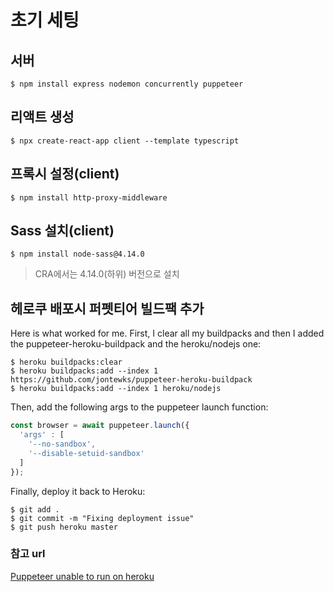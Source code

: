 # 초기 세팅

## 서버
```
$ npm install express nodemon concurrently puppeteer 
```

## 리액트 생성
```
$ npx create-react-app client --template typescript
```

## 프록시 설정(client)
```
$ npm install http-proxy-middleware
```

## Sass 설치(client)
```
$ npm install node-sass@4.14.0
```
> CRA에서는 4.14.0(하위) 버전으로 설치


## 헤로쿠 배포시 퍼펫티어 빌드팩 추가

Here is what worked for me. First, I clear all my buildpacks and then I added the puppeteer-heroku-buildpack and the heroku/nodejs one:

```
$ heroku buildpacks:clear
$ heroku buildpacks:add --index 1 https://github.com/jontewks/puppeteer-heroku-buildpack
$ heroku buildpacks:add --index 1 heroku/nodejs
```

Then, add the following args to the puppeteer launch function:

```javascript
const browser = await puppeteer.launch({
  'args' : [
    '--no-sandbox',
    '--disable-setuid-sandbox'
  ]
});
```

Finally, deploy it back to Heroku:

```
$ git add .
$ git commit -m "Fixing deployment issue"
$ git push heroku master
```

### 참고 url
[Puppeteer unable to run on heroku](https://stackoverflow.com/questions/52225461/puppeteer-unable-to-run-on-heroku)
